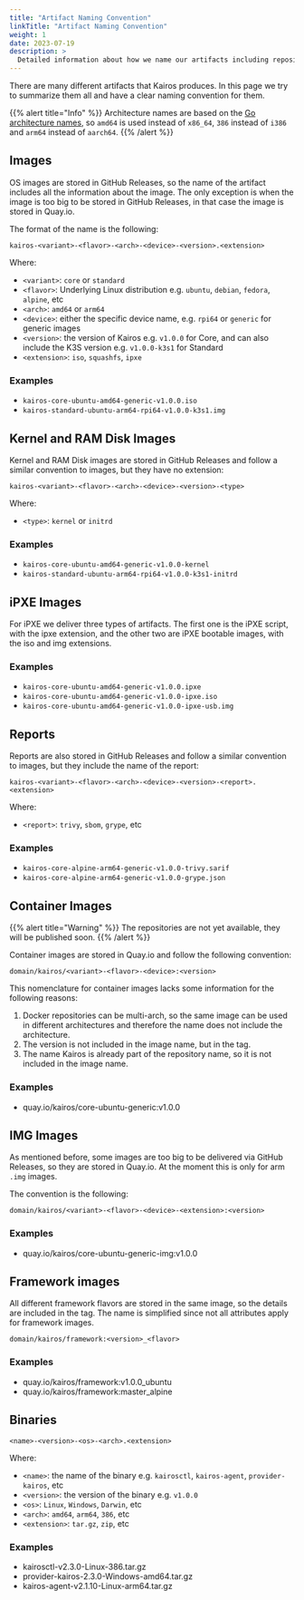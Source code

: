 ```yaml
---
title: "Artifact Naming Convention"
linkTitle: "Artifact Naming Convention"
weight: 1
date: 2023-07-19
description: >
  Detailed information about how we name our artifacts including repositories.
---
```


There are many different artifacts that Kairos produces. In this page we try to summarize them all and have a clear naming convention for them.

{{% alert title="Info" %}}
Architecture names are based on the [Go architecture names](https://go.dev/doc/install/source#environment), so `amd64` is used instead of `x86_64`, `386` instead of `i386` and `arm64` instead of `aarch64`.
{{% /alert %}}

## Images

OS images are stored in GitHub Releases, so the name of the artifact includes all the information about the image. The only exception is when the image is too big to be stored in GitHub Releases, in that case the image is stored in Quay.io.

The format of the name is the following:

```
kairos-<variant>-<flavor>-<arch>-<device>-<version>.<extension>
```

Where:

- `<variant>`: `core` or `standard`
- `<flavor>`: Underlying Linux distribution e.g. `ubuntu`, `debian`, `fedora`, `alpine`, etc
- `<arch>`: `amd64` or `arm64`
- `<device>`: either the specific device name, e.g. `rpi64` or `generic` for generic images
- `<version>`: the version of Kairos e.g. `v1.0.0` for Core, and can also include the K3S version e.g. `v1.0.0-k3s1` for Standard
- `<extension>`: `iso`, `squashfs`, `ipxe`

### Examples

- `kairos-core-ubuntu-amd64-generic-v1.0.0.iso`
- `kairos-standard-ubuntu-arm64-rpi64-v1.0.0-k3s1.img`

## Kernel and RAM Disk Images

Kernel and RAM Disk images are stored in GitHub Releases and follow a similar convention to images, but they have no extension:

```
kairos-<variant>-<flavor>-<arch>-<device>-<version>-<type>
```

Where:

- `<type>`: `kernel` or `initrd`

### Examples

- `kairos-core-ubuntu-amd64-generic-v1.0.0-kernel`
- `kairos-standard-ubuntu-arm64-rpi64-v1.0.0-k3s1-initrd`

## iPXE Images

For iPXE we deliver three types of artifacts. The first one is the iPXE script, with the ipxe extension, and the other two are iPXE bootable images, with the iso and img extensions.

### Examples

- `kairos-core-ubuntu-amd64-generic-v1.0.0.ipxe`
- `kairos-core-ubuntu-amd64-generic-v1.0.0-ipxe.iso`
- `kairos-core-ubuntu-amd64-generic-v1.0.0-ipxe-usb.img`

## Reports

Reports are also stored in GitHub Releases and follow a similar convention to images, but they include the name of the report:

```
kairos-<variant>-<flavor>-<arch>-<device>-<version>-<report>.<extension>
```

Where:

- `<report>`: `trivy`, `sbom`, `grype`, etc

### Examples

- `kairos-core-alpine-arm64-generic-v1.0.0-trivy.sarif`
- `kairos-core-alpine-arm64-generic-v1.0.0-grype.json`

## Container Images

{{% alert title="Warning" %}} 
The repositories are not yet available, they will be published soon.
{{% /alert %}}

Container images are stored in Quay.io and follow the following convention:

```
domain/kairos/<variant>-<flavor>-<device>:<version>
```

This nomenclature for container images lacks some information for the following reasons:

1. Docker repositories can be multi-arch, so the same image can be used in different architectures and therefore the name does not include the architecture.
2. The version is not included in the image name, but in the tag.
3. The name Kairos is already part of the repository name, so it is not included in the image name.

### Examples

- quay.io/kairos/core-ubuntu-generic:v1.0.0

## IMG Images

As mentioned before, some images are too big to be delivered via GitHub Releases, so they are stored in Quay.io. At the moment this is only for arm `.img` images.

The convention is the following:

```
domain/kairos/<variant>-<flavor>-<device>-<extension>:<version>
```

### Examples

- quay.io/kairos/core-ubuntu-generic-img:v1.0.0

## Framework images

All different framework flavors are stored in the same image, so the details are included in the tag. The name is simplified since not all attributes apply for framework images.

```
domain/kairos/framework:<version>_<flavor>
```

### Examples

- quay.io/kairos/framework:v1.0.0_ubuntu
- quay.io/kairos/framework:master_alpine

## Binaries

```
<name>-<version>-<os>-<arch>.<extension>
```

Where:

- `<name>`: the name of the binary e.g. `kairosctl`, `kairos-agent`, `provider-kairos`, etc
- `<version>`: the version of the binary e.g. `v1.0.0`
- `<os>`: `Linux`, `Windows`, `Darwin`, etc
- `<arch>`: `amd64`, `arm64`, `386`, etc
- `<extension>`: `tar.gz`, `zip`, etc

### Examples

- kairosctl-v2.3.0-Linux-386.tar.gz
- provider-kairos-2.3.0-Windows-amd64.tar.gz
- kairos-agent-v2.1.10-Linux-arm64.tar.gz